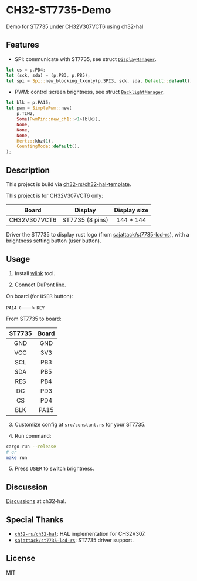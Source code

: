 # CH32-ST7735-Demo

Demo for ST7735 under CH32V307VCT6 using ch32-hal

## Features

- SPI: communicate with ST7735, see struct [`DisplayManager`](src/display_manager.rs).

```rust
let cs = p.PD4;
let (sck, sda) = (p.PB3, p.PB5);
let spi = Spi::new_blocking_txonly(p.SPI3, sck, sda, Default::default());
```

- PWM: control screen brightness, see struct [`BacklightManager`](src/backlight_manager.rs).

```rust
let blk = p.PA15;
let pwm = SimplePwm::new(
    p.TIM2,
    Some(PwmPin::new_ch1::<1>(blk)),
    None,
    None,
    None,
    Hertz::khz(1),
    CountingMode::default(),
);
```

## Description

This project is build via [ch32-rs/ch32-hal-template](https://github.com/ch32-rs/ch32-hal-template).

This project is for CH32V307VCT6 only:

| Board        | Display         | Display size |
|:------------:|:---------------:|:------------:|
| CH32V307VCT6 | ST7735 (8 pins) | 144 * 144    |

Driver the ST7735 to display rust logo (from [sajattack/st7735-lcd-rs](https://github.com/sajattack/st7735-lcd-rs)), with a brightness setting button (user button).

## Usage

1. Install [wlink](https://github.com/ch32-rs/wlink) tool.

2. Connect DuPont line.

On board (for <kbd>USER</kbd> button):

`PA14` <---> `KEY`

From ST7735 to board:

| ST7735 | Board |
|:------:|:-----:|
| GND    | GND   |
| VCC    | 3V3   |
| SCL    | PB3   |
| SDA    | PB5   |
| RES    | PB4   |
| DC     | PD3   |
| CS     | PD4   |
| BLK    | PA15  |

3. Customize config at `src/constant.rs` for your ST7735.

4. Run command:

```bash
cargo run --release
# or
make run
```

5. Press <kbd>USER</kbd> to switch brightness.

## Discussion

[Discussions](https://github.com/ch32-rs/ch32-hal/discussions/100) at ch32-hal.

## Special Thanks

- [`ch32-rs/ch32-hal`](https://github.com/ch32-rs/ch32-hal): HAL implementation for CH32V307.
- [`sajattack/st7735-lcd-rs`](https://github.com/sajattack/st7735-lcd-rs): ST7735 driver support.

## License

MIT
